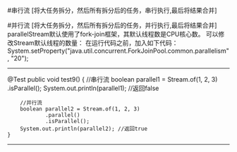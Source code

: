 #串行流 [将大任务拆分，然后所有拆分后的任务，串行执行,最后将结果合并]


#并行流 [将大任务拆分，然后所有拆分后的任务，并行执行,最后将结果合并]
parallelStream默认使用了fork-join框架，其默认线程数是CPU核心数。
可以修改Stream默认线程的数量：
在运行代码之前，加入如下代码：
System.setProperty("java.util.concurrent.ForkJoinPool.common.parallelism", "20");


--------------------------------------------------------------
 @Test
    public void test9() {
        //串行流
        boolean parallel1 = Stream.of(1, 2, 3)
                .isParallel();
        System.out.println(parallel1); //返回false

        //并行流
        boolean parallel2 = Stream.of(1, 2, 3)
                .parallel()
                .isParallel();
        System.out.println(parallel2); //返回true 
    }
---------------------------------------------------------------